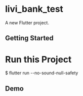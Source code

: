 # livi_bank_test

A new Flutter project.

## Getting Started

# Run this Project
$ flutter run --no-sound-null-safety


## Demo 

